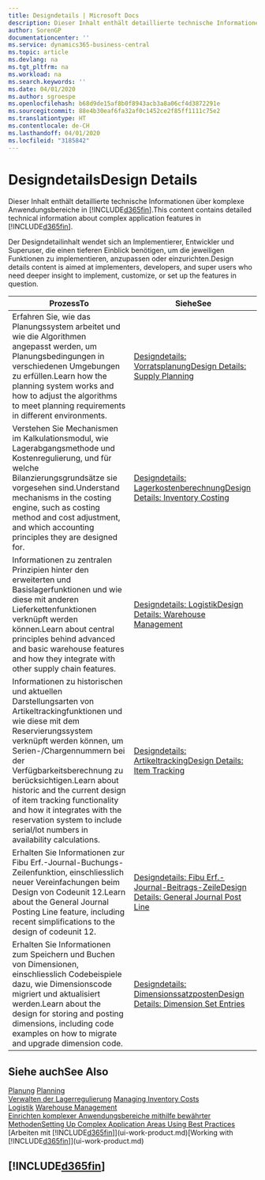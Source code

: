 ```yaml
---
title: Designdetails | Microsoft Docs
description: Dieser Inhalt enthält detaillierte technische Informationen über komplexe Anwendungsbereiche in  Business Central.
author: SorenGP
documentationcenter: ''
ms.service: dynamics365-business-central
ms.topic: article
ms.devlang: na
ms.tgt_pltfrm: na
ms.workload: na
ms.search.keywords: ''
ms.date: 04/01/2020
ms.author: sgroespe
ms.openlocfilehash: b68d9de15af8b0f8943acb3a8a06cf4d3872291e
ms.sourcegitcommit: 88e4b30eaf6fa32af0c1452ce2f85ff1111c75e2
ms.translationtype: HT
ms.contentlocale: de-CH
ms.lasthandoff: 04/01/2020
ms.locfileid: "3185842"
---
```

# <a name="design-details"></a><span data-ttu-id="c7184-103">Designdetails</span><span class="sxs-lookup"><span data-stu-id="c7184-103">Design Details</span></span>
<span data-ttu-id="c7184-104">Dieser Inhalt enthält detaillierte technische Informationen über komplexe Anwendungsbereiche in [!INCLUDE[d365fin](includes/d365fin_md.md)].</span><span class="sxs-lookup"><span data-stu-id="c7184-104">This content contains detailed technical information about complex application features in [!INCLUDE[d365fin](includes/d365fin_md.md)].</span></span>  

 <span data-ttu-id="c7184-105">Der Designdetailinhalt wendet sich an Implementierer, Entwickler und Superuser, die einen tieferen Einblick benötigen, um die jeweiligen Funktionen zu implementieren, anzupassen oder einzurichten.</span><span class="sxs-lookup"><span data-stu-id="c7184-105">Design details content is aimed at implementers, developers, and super users who need deeper insight to implement, customize, or set up the features in question.</span></span>  

|<span data-ttu-id="c7184-106">**Prozess**</span><span class="sxs-lookup"><span data-stu-id="c7184-106">**To**</span></span>|<span data-ttu-id="c7184-107">**Siehe**</span><span class="sxs-lookup"><span data-stu-id="c7184-107">**See**</span></span>|  
|------------|-------------|  
|<span data-ttu-id="c7184-108">Erfahren Sie, wie das Planungssystem arbeitet und wie die Algorithmen angepasst werden, um Planungsbedingungen in verschiedenen Umgebungen zu erfüllen.</span><span class="sxs-lookup"><span data-stu-id="c7184-108">Learn how the planning system works and how to adjust the algorithms to meet planning requirements in different environments.</span></span>|[<span data-ttu-id="c7184-109">Designdetails: Vorratsplanung</span><span class="sxs-lookup"><span data-stu-id="c7184-109">Design Details: Supply Planning</span></span>](design-details-supply-planning.md)|  
|<span data-ttu-id="c7184-110">Verstehen Sie Mechanismen im Kalkulationsmodul, wie Lagerabgangsmethode und Kostenregulierung, und für welche Bilanzierungsgrundsätze sie vorgesehen sind.</span><span class="sxs-lookup"><span data-stu-id="c7184-110">Understand mechanisms in the costing engine, such as costing method and cost adjustment, and which accounting principles they are designed for.</span></span>|[<span data-ttu-id="c7184-111">Designdetails: Lagerkostenberechnung</span><span class="sxs-lookup"><span data-stu-id="c7184-111">Design Details: Inventory Costing</span></span>](design-details-inventory-costing.md)|  
|<span data-ttu-id="c7184-112">Informationen zu zentralen Prinzipien hinter den erweiterten und Basislagerfunktionen und wie diese mit anderen Lieferkettenfunktionen verknüpft werden können.</span><span class="sxs-lookup"><span data-stu-id="c7184-112">Learn about central principles behind advanced and basic warehouse features and how they integrate with other supply chain features.</span></span>|[<span data-ttu-id="c7184-113">Designdetails: Logistik</span><span class="sxs-lookup"><span data-stu-id="c7184-113">Design Details: Warehouse Management</span></span>](design-details-warehouse-management.md)|  
|<span data-ttu-id="c7184-114">Informationen zu historischen und aktuellen Darstellungsarten von Artikeltrackingfunktionen und wie diese mit dem Reservierungssystem verknüpft werden können, um Serien-/Chargennummern bei der Verfügbarkeitsberechnung zu berücksichtigen.</span><span class="sxs-lookup"><span data-stu-id="c7184-114">Learn about historic and the current design of item tracking functionality and how it integrates with the reservation system to include serial/lot numbers in availability calculations.</span></span>|[<span data-ttu-id="c7184-115">Designdetails: Artikeltracking</span><span class="sxs-lookup"><span data-stu-id="c7184-115">Design Details: Item Tracking</span></span>](design-details-item-tracking.md)|  
|<span data-ttu-id="c7184-116">Erhalten Sie Informationen zur Fibu Erf.-Journal-Buchungs-Zeilenfunktion, einschliesslich neuer Vereinfachungen beim Design von Codeunit 12.</span><span class="sxs-lookup"><span data-stu-id="c7184-116">Learn about the General Journal Posting Line feature, including recent simplifications to the design of codeunit 12.</span></span>|[<span data-ttu-id="c7184-117">Designdetails: Fibu Erf.-Journal-Beitrags-Zeile</span><span class="sxs-lookup"><span data-stu-id="c7184-117">Design Details: General Journal Post Line</span></span>](design-details-general-journal-post-line.md)|
|<span data-ttu-id="c7184-118">Erhalten Sie Informationen zum Speichern und Buchen von Dimensionen, einschliesslich Codebeispiele dazu, wie Dimensionscode migriert und aktualisiert werden.</span><span class="sxs-lookup"><span data-stu-id="c7184-118">Learn about the design for storing and posting dimensions, including code examples on how to migrate and upgrade dimension code.</span></span>|[<span data-ttu-id="c7184-119">Designdetails: Dimensionssatzposten</span><span class="sxs-lookup"><span data-stu-id="c7184-119">Design Details: Dimension Set Entries</span></span>](design-details-dimension-set-entries.md)| 

## <a name="see-also"></a><span data-ttu-id="c7184-120">Siehe auch</span><span class="sxs-lookup"><span data-stu-id="c7184-120">See Also</span></span>  
 <span data-ttu-id="c7184-121">[Planung](production-planning.md) </span><span class="sxs-lookup"><span data-stu-id="c7184-121">[Planning](production-planning.md) </span></span>  
 <span data-ttu-id="c7184-122">[Verwalten der Lagerregulierung](finance-manage-inventory-costs.md) </span><span class="sxs-lookup"><span data-stu-id="c7184-122">[Managing Inventory Costs](finance-manage-inventory-costs.md) </span></span>  
 <span data-ttu-id="c7184-123">[Logistik](warehouse-manage-warehouse.md) </span><span class="sxs-lookup"><span data-stu-id="c7184-123">[Warehouse Management](warehouse-manage-warehouse.md) </span></span>  
 [<span data-ttu-id="c7184-124">Einrichten komplexer Anwendungsbereiche mithilfe bewährter Methoden</span><span class="sxs-lookup"><span data-stu-id="c7184-124">Setting Up Complex Application Areas Using Best Practices</span></span>](set-up-complex-application-areas-using-best-practices.md)  
 <span data-ttu-id="c7184-125">[Arbeiten mit [!INCLUDE[d365fin](includes/d365fin_md.md)]](ui-work-product.md)</span><span class="sxs-lookup"><span data-stu-id="c7184-125">[Working with [!INCLUDE[d365fin](includes/d365fin_md.md)]](ui-work-product.md)</span></span>

 ## [!INCLUDE[d365fin](includes/free_trial_md.md)]  
